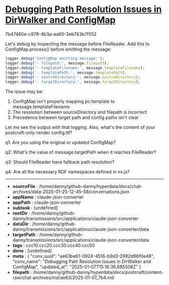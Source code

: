 # [Debugging Path Resolution Issues in DirWalker and ConfigMap](https://claude.ai/chat/ae63be61-0924-4516-b9d3-2692d96f0e48)

7b47460e-c978-4b3a-aa60-3eb743b7f552

 Let's debug by inspecting the message before FileReader. Add this to ConfigMap.process() before emitting the message:

```javascript
logger.debug('ConfigMap emitting message:');
logger.debug('- filepath:', message.filepath);
logger.debug('- templateFilename:', message.templateFilename); 
logger.debug('- templatePath:', message.templatePath);
logger.debug('- sourceDirectory:', message.sourceDirectory);
logger.debug('- targetDirectory:', message.targetDirectory);
```

The issue may be:

1. ConfigMap isn't properly mapping pc:template to message.templateFilename
2. The resolution between sourceDirectory and filepath is incorrect
3. Precedence between target path and config paths isn't clear

Let me see the output with that logging. Also, what's the content of your postcraft-only-render config.ttl?

q1: Are you using the original or updated ConfigMap?

q2: What's the value of message.targetPath when it reaches FileReader? 

q3: Should FileReader have fallback path resolution?

q4: Are all the necessary RDF namespaces defined in ns.js?

---

* **sourceFile** : /home/danny/github-danny/hyperdata/docs/chat-archives/data-2025-01-25-12-45-58/conversations.json
* **appName** : claude-json-converter
* **appPath** : claude-json-converter
* **subtask** : [undefined]
* **rootDir** : /home/danny/github-danny/transmissions/src/applications/claude-json-converter
* **dataDir** : /home/danny/github-danny/transmissions/src/applications/claude-json-converter/data
* **targetPath** : /home/danny/github-danny/transmissions/src/applications/claude-json-converter/data
* **tags** : ccc10.ccc20.ccc30.ccc40.ccc50
* **done** : [undefined]
* **meta** : {
  "conv_uuid": "ae63be61-0924-4516-b9d3-2692d96f0e48",
  "conv_name": "Debugging Path Resolution Issues in DirWalker and ConfigMap",
  "updated_at": "2025-01-07T15:16:36.685508Z"
}
* **filepath** : /home/danny/github-danny/hyperdata/docs/postcraft/content-raw/chat-archives/md/ae63/2025-01-07_7b4.md